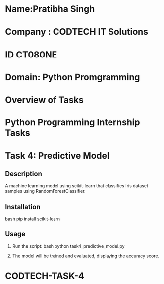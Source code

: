 # Name:Pratibha Singh
# Company : CODTECH IT Solutions
# ID CT080NE
# Domain: Python Promgramming
# Overview of Tasks
# Python Programming Internship Tasks

# Task 4: Predictive Model

## Description
A machine learning model using scikit-learn that classifies Iris dataset samples using RandomForestClassifier.

## Installation
bash
pip install scikit-learn


## Usage
1. Run the script:
   bash
   python task4_predictive_model.py
   
2. The model will be trained and evaluated, displaying the accuracy score.

# CODTECH-TASK-4
